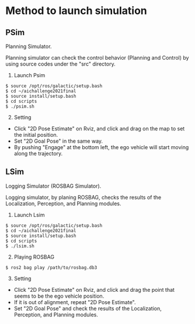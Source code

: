 # Method to launch simulation
## PSim
Planning Simulator.

Planning simulator can check the control behavior (Planning and Control) by using source codes under the "src" directory.

1. Launch Psim
```
$ source /opt/ros/galactic/setup.bash
$ cd ~/aichallenge2021final
$ source install/setup.bash
$ cd scripts
$ ./psim.sh
```

2. Setting
- Click "2D Pose Estimate" on Rviz, and click and drag on the map to set the initial position.
- Set "2D Goal Pose" in the same way.
- By pushing "Engage" at the bottom left, the ego vehicle will start moving along the trajectory.



## LSim
Logging Simulator (ROSBAG Simulator).

Logging simulator, by planing ROSBAG, checks the results of the Localization, Perception, and Planning modules.

1. Launch Lsim
```
$ source /opt/ros/galactic/setup.bash
$ cd ~/aichallenge2021final
$ source install/setup.bash
$ cd scripts
$ ./lsim.sh
```

2. Playing ROSBAG
```
$ ros2 bag play /path/to/rosbag.db3
```

3. Setting
- Click "2D Pose Estimate" on Rviz, and click and drag the point that seems to be the ego vehicle position.
- If it is out of alignment, repeat "2D Pose Estimate".
- Set "2D Goal Pose" and check the results of the Localization, Perception, and Planning modules.
